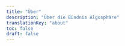 ```yaml
---
title: "Über"
description: "Über die Bündnis Algosphäre"
translationKey: "about"
toc: false
draft: false
---
```


